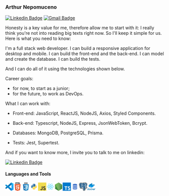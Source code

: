 ### Arthur Nepomuceno

[![Linkedin Badge](https://img.shields.io/badge/LinkedIn-0077B5?style=flat&logo=linkedin&logoColor=white)](https://www.linkedin.com/in/arthur-nepomuceno/)
[![Gmail Badge](https://img.shields.io/badge/Gmail-D14836?style=flat&logo=gmail&logoColor=white)](mailto:arth.nepo@gmail.com)

Honesty is a key value for me, therefore allow me to start with it: I really think you're not into reading big texts right now.
So I'll keep it simple for us. Here is what you need to know:

I'm a full stack web developer.
I can build a responsive application for desktop and mobile.
I can build the front-end and the back-end.
I can model and create the database.
I can build the tests.

And I can do all of it using the technologies shown below.

Career goals:
- for now, to start as a junior;
- for the future, to work as DevOps.

What I can work with:

- Front-end: JavaScript, ReactJS, NodeJS, Axios, Styled Components.

- Back-end: Typescript, NodeJS, Express, JsonWebToken, Bcrypt.

- Databases: MongoDB, PostgreSQL, Prisma.

- Tests: Jest, Supertest.

And if you want to know more, I invite you to talk to me on linkedin:

[![Linkedin Badge](https://img.shields.io/badge/LinkedIn-0077B5?style=flat&logo=linkedin&logoColor=white)](https://www.linkedin.com/in/arthur-nepomuceno/)

#### Languages and Tools
<img align="left" alt="Visual Studio Code" width="26px" src="https://raw.githubusercontent.com/github/explore/80688e429a7d4ef2fca1e82350fe8e3517d3494d/topics/visual-studio-code/visual-studio-code.png" />
<img align="left" alt="HTML5" width="26px" src="https://raw.githubusercontent.com/github/explore/80688e429a7d4ef2fca1e82350fe8e3517d3494d/topics/html/html.png" />
<img align="left" alt="CSS3" width="26px" src="https://raw.githubusercontent.com/github/explore/80688e429a7d4ef2fca1e82350fe8e3517d3494d/topics/css/css.png" />
<img align="left" alt="python" width="26px" src="https://raw.githubusercontent.com/github/explore/80688e429a7d4ef2fca1e82350fe8e3517d3494d/topics/python/python.png" />
<img align="left" alt="JavaScript" width="26px" src="https://raw.githubusercontent.com/github/explore/80688e429a7d4ef2fca1e82350fe8e3517d3494d/topics/javascript/javascript.png" />
<img align="left" alt="React" width="26px" src="https://raw.githubusercontent.com/github/explore/80688e429a7d4ef2fca1e82350fe8e3517d3494d/topics/react/react.png" />
<img align="left" alt="Node.js" width="26px" src="https://raw.githubusercontent.com/github/explore/80688e429a7d4ef2fca1e82350fe8e3517d3494d/topics/nodejs/nodejs.png" />

<img align="left" alt="TypeScript" width="26px" src="https://raw.githubusercontent.com/github/explore/80688e429a7d4ef2fca1e82350fe8e3517d3494d/topics/typescript/typescript.png" />
<img align="left" alt="SQL" width="26px" src="https://raw.githubusercontent.com/github/explore/80688e429a7d4ef2fca1e82350fe8e3517d3494d/topics/sql/sql.png" />
<img align="left" alt="postgreSQL" width="26px" src="https://raw.githubusercontent.com/github/explore/80688e429a7d4ef2fca1e82350fe8e3517d3494d/topics/postgresql/postgresql.png" />
<img align="left" alt="Docker" width="26px" src="https://raw.githubusercontent.com/github/explore/80688e429a7d4ef2fca1e82350fe8e3517d3494d/topics/docker/docker.png" />

<!--
VSCode
HTML5
CSS3

Front:

JavaScript -ok
ReactJS -ok
NodeJS -ok
Axios
Styled Components

Back:

Typescript -ok
NodeJS -ok
Express
Axios
JsonWebToken
Bcrypt

Databases:

MongoDB
PostgreSQL -ok
Prisma

Tests:

Jest
Supertest

Environments:

Docker -ok
Amazon AWS
Nginx
-->



<!--
**arthur-nepomuceno/arthur-nepomuceno** is a ✨ _special_ ✨ repository because its `README.md` (this file) appears on your GitHub profile.

Here are some ideas to get you started:

- 🔭 I’m currently working on ...
- 🌱 I’m currently learning ...
- 👯 I’m looking to collaborate on ...
- 🤔 I’m looking for help with ...
- 💬 Ask me about ...
- 📫 How to reach me: ...
- 😄 Pronouns: ...
- ⚡ Fun fact: ...
-->
